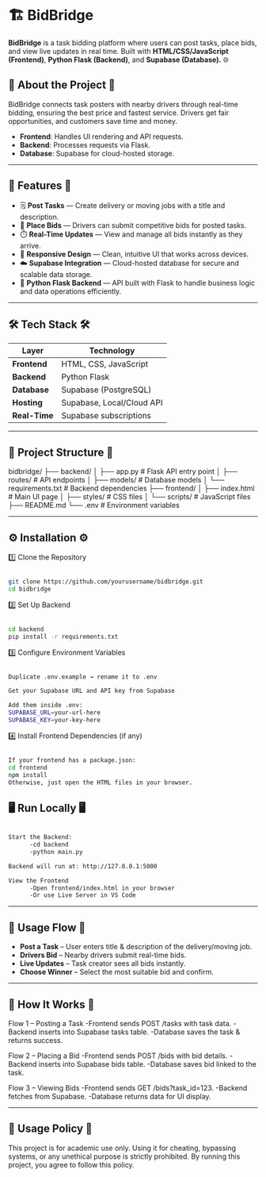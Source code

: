 # 🏗️ BidBridge

**BidBridge** is a task bidding platform where users can post tasks, place bids, and view live updates in real time.
Built with **HTML/CSS/JavaScript (Frontend)**, **Python Flask (Backend)**, and **Supabase (Database).** 🌐

## 📖 About the Project 📖

 BidBridge connects task posters with nearby drivers through real-time bidding, ensuring the best price and fastest service. Drivers get fair opportunities, and customers save time and money.
- **Frontend**: Handles UI rendering and API requests.
- **Backend**: Processes requests via Flask.
- **Database**: Supabase for cloud-hosted storage.

-----

## 📝 Features 📝

- 🗒️ **Post Tasks** — Create delivery or moving jobs with a title and description.  
- 💸 **Place Bids** — Drivers can submit competitive bids for posted tasks.  
- ⏱️ **Real-Time Updates** — View and manage all bids instantly as they arrive.  
- 📱 **Responsive Design** — Clean, intuitive UI that works across devices.  
- ☁️ **Supabase Integration** — Cloud-hosted database for secure and scalable data storage.  
- 🐍 **Python Flask Backend** — API built with Flask to handle business logic and data operations efficiently.  

-----

## 🛠️ Tech Stack 🛠️

| Layer         | Technology              |
|--------------|--------------------------|
| **Frontend** | HTML, CSS, JavaScript     |
| **Backend**  | Python Flask              |
| **Database** | Supabase (PostgreSQL)     |
| **Hosting**  | Supabase, Local/Cloud API |
| **Real-Time**| Supabase subscriptions    |

-----

## 📂 Project Structure 📂

bidbridge/
├── backend/
│   ├── app.py                # Flask API entry point
│   ├── routes/               # API endpoints
│   ├── models/               # Database models
│   └── requirements.txt      # Backend dependencies
├── frontend/
│   ├── index.html            # Main UI page
│   ├── styles/               # CSS files
│   └── scripts/              # JavaScript files
├── README.md
└── .env                      # Environment variables

-----

## ⚙️ Installation ⚙️

1️⃣ Clone the Repository
  ```bash

  git clone https://github.com/yourusername/bidbridge.git
  cd bidbridge
  ```

2️⃣ Set Up Backend
  ```bash

  cd backend
  pip install -r requirements.txt
  ```

3️⃣ Configure Environment Variables
  ```bash

  Duplicate .env.example → rename it to .env

  Get your Supabase URL and API key from Supabase

  Add them inside .env:
  SUPABASE_URL=your-url-here
  SUPABASE_KEY=your-key-here
  ```

4️⃣ Install Frontend Dependencies (if any)
  ```bash

  If your frontend has a package.json:
  cd frontend
  npm install
  Otherwise, just open the HTML files in your browser.
  ```

## 🖥️ Run Locally 🖥️
  ```bash

  Start the Backend:
        -cd backend
        -python main.py

  Backend will run at: http://127.0.0.1:5000

  View the Frontend
        -Open frontend/index.html in your browser
        -Or use Live Server in VS Code
  ```

-----

## 🚀 Usage Flow 🚀

- **Post a Task** – User enters title & description of the delivery/moving job.
- **Drivers Bid** – Nearby drivers submit real-time bids.
- **Live Updates** – Task creator sees all bids instantly.
- **Choose Winner** – Select the most suitable bid and confirm.

-----

## 🔄 How It Works 🔄

Flow 1 – Posting a Task
 -Frontend sends POST /tasks with task data.
 -Backend inserts into Supabase tasks table.
 -Database saves the task & returns success.

Flow 2 – Placing a Bid
 -Frontend sends POST /bids with bid details.
 -Backend inserts into Supabase bids table.
 -Database saves bid linked to the task.

Flow 3 – Viewing Bids
 -Frontend sends GET /bids?task_id=123.
 -Backend fetches from Supabase.
 -Database returns data for UI display.

-----

## 🚨 Usage Policy 🚨

This project is for academic use only.
Using it for cheating, bypassing systems, or any unethical purpose is strictly prohibited.
By running this project, you agree to follow this policy.